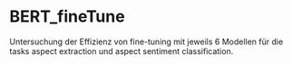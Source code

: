 # BERT_fineTune

Untersuchung der Effizienz von fine-tuning mit jeweils 6 Modellen für die tasks aspect extraction und aspect sentiment classification.
